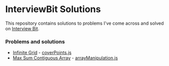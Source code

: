 # InterviewBit Solutions

This repository contains solutions to problems I've come across and solved on [Interview Bit](https://interviewbit.com).

### Problems and solutions
- [Infinite Grid](https://www.interviewbit.com/problems/min-steps-in-infinite-grid/) - [coverPoints.js](https://github.com/divyamrastogi/InterviewBit/blob/master/array/coverPoints.js)
- [Max Sum Contiguous Array](https://www.interviewbit.com/problems/max-sum-contiguous-subarray/) - [arrayManipulation.js](https://github.com/divyamrastogi/InterviewBit/blob/master/array/maxSumContiguous.js)
